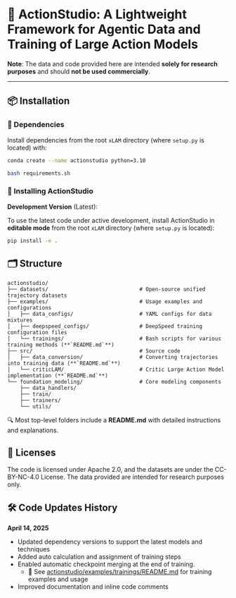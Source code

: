 # 🧠 ActionStudio: A Lightweight Framework for Agentic Data and Training of Large Action Models

**Note**: The data and code provided here are intended **solely for research purposes** and should **not be used commercially**.

---

## 📦  Installation

### 🔧 Dependencies

Install dependencies from the root `xLAM` directory (where `setup.py` is located) with:

```bash
conda create --name actionstudio python=3.10

bash requirements.sh
```

### 🚀 Installing ActionStudio

**Development Version** (Latest):

To use the latest code under active development, install ActionStudio in **editable mode** from the root `xLAM` directory (where `setup.py` is located):

```bash
pip install -e .
```

## 🗂️ Structure

```text
actionstudio/
├── datasets/                             # Open-source unified trajectory datasets
├── examples/                             # Usage examples and configurations
│   ├── data_configs/                     # YAML configs for data mixtures
│   ├── deepspeed_configs/                # DeepSpeed training configuration files
│   └── trainings/                        # Bash scripts for various training methods (**`README.md`**)
├── src/                                  # Source code
│   ├── data_conversion/                  # Converting trajectories into training data (**`README.md`**)
│   └── criticLAM/                        # Critic Large Action Model implementation (**`README.md`**)
└── foundation_modeling/                  # Core modeling components
    ├── data_handlers/
    ├── train/
    ├── trainers/
    └── utils/
```

🔍 Most top-level folders include a **README.md** with detailed instructions and explanations.

## 📜 Licenses

The code is licensed under Apache 2.0, and the datasets are under the CC-BY-NC-4.0 License. The data provided are intended for research purposes only.

## 🛠️ Code Updates History

**April 14, 2025**
- Updated dependency versions to support the latest models and techniques
- Added auto calculation and assignment of training steps
- Enabled automatic checkpoint merging at the end of training. 
    - 📄 See [actionstudio/examples/trainings/README.md](actionstudio/examples/trainings/README.md) for training examples and usage
- Improved documentation and inline code comments

